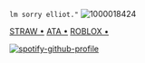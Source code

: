   
`lm sorry elliot."`
![1000018424](https://github.com/user-attachments/assets/bb529f9e-ee35-403d-a6e0-af940438cc3f)








 [STRAW •](https://janedoeefann.straw.page/) [ATA •](https://zemeah777.atabook.org/) [ROBLOX •](https://www.roblox.com/users/2005761045/profile?friendshipSourceType=PlayerSearch) 
          


 
 
 
 
 
 
 
 [![spotify-github-profile](https://spotify-github-profile.kittinanx.com/api/view?uid=31aolntofja7eezo74jmie3eaa6e&cover_image=true&theme=novatorem&show_offline=false&background_color=121212&interchange=false&bar_color=ffffff&bar_color_cover=false)](https://github.com/kittinan/spotify-github-profile) 
 
